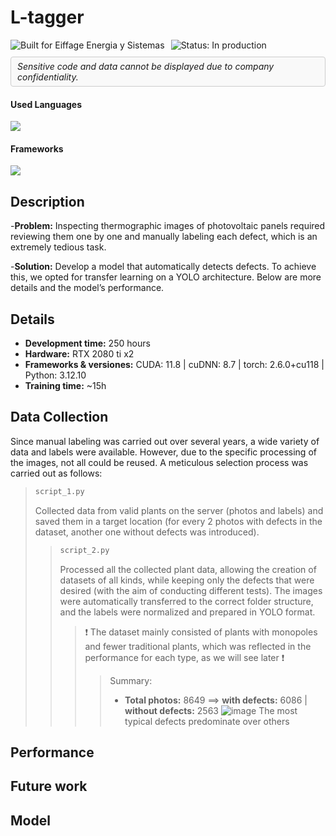 # L-tagger

<div style="display: flex; align-items: center; gap: 10px; flex-wrap: wrap;">
  <!-- Built for badge -->
  <img src="https://img.shields.io/badge/Built%20for-Eiffage%20Energia%20y%20Sistemas-blue" alt="Built for Eiffage Energia y Sistemas" />
  <img src="https://img.shields.io/badge/Status-in%20production-green" alt="Status: In production" />
  
  <!-- Confidentiality notice in a box -->
  <div style="border: 1px solid #ccc; padding: 6px 10px; border-radius: 4px; background-color: #f9f9f9;">
    <em>Sensitive code and data cannot be displayed due to company confidentiality.</em>
  </div>
</div>

<h4>Used Languages</h4>
<span> 
  <img src="https://img.shields.io/badge/python-3670A0?style=for-the-badge&logo=python&logoColor=ffdd54" />
</span>

<h4> Frameworks </h4>
<span>
  <img src="https://img.shields.io/badge/PyTorch-%23EE4C2C.svg?style=for-the-badge&logo=PyTorch&logoColor=white">
</span>

## Description
-**Problem:** Inspecting thermographic images of photovoltaic panels required reviewing them one by one and manually labeling each defect, which is an extremely tedious task.

-**Solution:** Develop a model that automatically detects defects. To achieve this, we opted for transfer learning on a YOLO architecture. Below are more details and the model’s performance.

## Details
- **Development time:** 250 hours  
- **Hardware:** RTX 2080 ti x2
- **Frameworks & versiones:** CUDA: 11.8 | cuDNN: 8.7 | torch: 2.6.0+cu118 | Python: 3.12.10
- **Training time:** ~15h

## Data Collection
Since manual labeling was carried out over several years, a wide variety of data and labels were available. However, due to the specific processing of the images, not all could be reused. A meticulous selection process was carried out as follows:

> ```python
>script_1.py
>```
> Collected data from valid plants on the server (photos and labels) and saved them in a target location (for every 2 photos with defects in the dataset, another one without defects was introduced).
>
> > ```python
> >script_2.py
> >```
> > Processed all the collected plant data, allowing the creation of datasets of all kinds, while keeping only the defects that were desired (with the aim of conducting different tests). The images were automatically transferred to the correct folder structure, and the labels were normalized and prepared in YOLO format.
> > > ❗ The dataset mainly consisted of plants with monopoles and fewer traditional plants, which was reflected in the performance for each type, as we will see later ❗
> > > > Summary:
> > > > - **Total photos:**  8649 ==> **with defects:** 6086 | **without defects:** 2563
> > > >  ![image](https://github.com/user-attachments/assets/06771cab-4805-4ddd-ba3e-6e137c282673)
> > > > The most typical defects predominate over others


## Performance

## Future work

## Model

